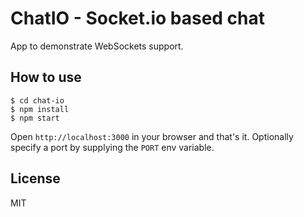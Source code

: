 # ChatIO - Socket.io based chat

App to demonstrate WebSockets support.

## How to use

```
$ cd chat-io
$ npm install
$ npm start
```

Open `http://localhost:3000` in your browser and that's it. Optionally specify a port by supplying the `PORT` env variable.

## License

MIT